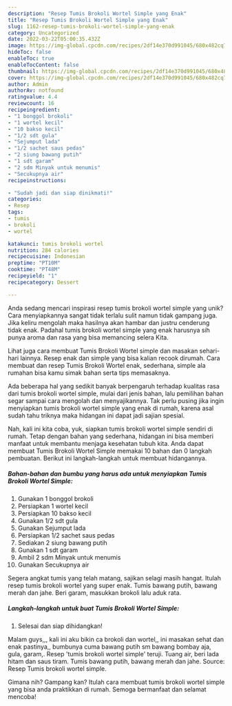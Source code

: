 ```yaml
---
description: "Resep Tumis Brokoli Wortel Simple yang Enak"
title: "Resep Tumis Brokoli Wortel Simple yang Enak"
slug: 1162-resep-tumis-brokoli-wortel-simple-yang-enak
category: Uncategorized
date: 2022-03-22T05:00:35.432Z
image: https://img-global.cpcdn.com/recipes/2df14e370d991045/680x482cq70/tumis-brokoli-wortel-simple-foto-resep-utama.jpg
hideToc: false
enableToc: true
enableTocContent: false
thumbnail: https://img-global.cpcdn.com/recipes/2df14e370d991045/680x482cq70/tumis-brokoli-wortel-simple-foto-resep-utama.jpg
cover: https://img-global.cpcdn.com/recipes/2df14e370d991045/680x482cq70/tumis-brokoli-wortel-simple-foto-resep-utama.jpg
author: Admin
authorAv: notfound
ratingvalue: 4.4
reviewcount: 16
recipeingredient:
- "1 bonggol brokoli"
- "1 wortel kecil"
- "10 bakso kecil"
- "1/2 sdt gula"
- "Sejumput lada"
- "1/2 sachet saus pedas"
- "2 siung bawang putih"
- "1 sdt garam"
- "2 sdm Minyak untuk menumis"
- "Secukupnya air"
recipeinstructions:

- "Sudah jadi dan siap dinikmati!"
categories:
- Resep
tags:
- tumis
- brokoli
- wortel

katakunci: tumis brokoli wortel 
nutrition: 284 calories
recipecuisine: Indonesian
preptime: "PT10M"
cooktime: "PT48M"
recipeyield: "1"
recipecategory: Dessert

---
```





Anda sedang mencari inspirasi resep tumis brokoli wortel simple yang unik? Cara menyiapkannya sangat tidak terlalu sulit namun tidak gampang juga. Jika keliru mengolah maka hasilnya akan hambar dan justru cenderung tidak enak. Padahal tumis brokoli wortel simple yang enak harusnya sih punya aroma dan rasa yang bisa memancing selera Kita.





Lihat juga cara membuat Tumis Brokoli Wortel simple dan masakan sehari-hari lainnya. Resep enak dan simple yang bisa kalian recook dirumah. Cara membuat dan resep Tumis Brokoli Wortel enak, sederhana, simple ala rumahan bisa kamu simak bahan serta tips memasaknya.

Ada beberapa hal yang sedikit banyak berpengaruh terhadap kualitas rasa dari tumis brokoli wortel simple, mulai dari jenis bahan, lalu pemilihan bahan segar sampai cara mengolah dan menyajikannya. Tak perlu pusing jika ingin menyiapkan tumis brokoli wortel simple yang enak di rumah, karena asal sudah tahu triknya maka hidangan ini dapat jadi sajian spesial.






Nah, kali ini kita coba, yuk, siapkan tumis brokoli wortel simple sendiri di rumah. Tetap dengan bahan yang sederhana, hidangan ini bisa memberi manfaat untuk membantu menjaga kesehatan tubuh kita. Anda dapat membuat Tumis Brokoli Wortel Simple memakai 10 bahan dan 0 langkah pembuatan. Berikut ini langkah-langkah untuk membuat hidangannya.

<!--inarticleads1-->

##### Bahan-bahan dan bumbu yang harus ada untuk menyiapkan Tumis Brokoli Wortel Simple:

1. Gunakan 1 bonggol brokoli
1. Persiapkan 1 wortel kecil
1. Persiapkan 10 bakso kecil
1. Gunakan 1/2 sdt gula
1. Gunakan Sejumput lada
1. Persiapkan 1/2 sachet saus pedas
1. Sediakan 2 siung bawang putih
1. Gunakan 1 sdt garam
1. Ambil 2 sdm Minyak untuk menumis
1. Gunakan Secukupnya air


Segera angkat tumis yang telah matang, sajikan selagi masih hangat. Itulah resep tumis brokoli wortel yang super enak. Tumis bawang putih, bawang merah dan jahe. Beri garam, masukkan brokoli lalu aduk rata. 

<!--inarticleads2-->

##### Langkah-langkah untuk buat Tumis Brokoli Wortel Simple:


1. Selesai dan siap dihidangkan!

Malam guys,,, kali ini aku bikin ca brokoli dan wortel,, ini masakan sehat dan enak pastinya,, bumbunya cuma bawang putih sm bawang bombay aja, gula, garam,. Resep &#39;tumis brokoli wortel simple&#39; teruji. Tuang air, beri lada hitam dan saus tiram. Tumis bawang putih, bawang merah dan jahe. Source: Resep Tumis brokoli wortel simple. 

Gimana nih? Gampang kan? Itulah cara membuat tumis brokoli wortel simple yang bisa anda praktikkan di rumah. Semoga bermanfaat dan selamat mencoba!
